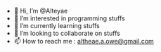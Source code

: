 - 👋 Hi, I’m @Alteyae
- 👀 I’m interested in programming stuffs
- 🌱 I’m currently learning stuffs
- 💞️ I’m looking to collaborate on stuffs
- 📫 How to reach me : altheae.a.owe@gmail.com

<!---
Alteyae/Alteyae is a ✨ special ✨ repository because its `README.md` (this file) appears on your GitHub profile.
You can click the Preview link to take a look at your changes.
--->
